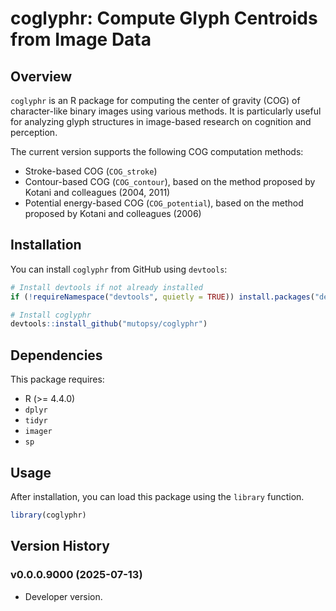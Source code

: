 # coglyphr: Compute Glyph Centroids from Image Data

## Overview

`coglyphr` is an R package for computing the center of gravity (COG) of character-like binary images using various methods. It is particularly useful for analyzing glyph structures in image-based research on cognition and perception.  

The current version supports the following COG computation methods:

* Stroke-based COG (`COG_stroke`)  
* Contour-based COG (`COG_contour`), based on the method proposed by Kotani and colleagues (2004, 2011)  
* Potential energy-based COG (`COG_potential`), based on the method proposed by Kotani and colleagues (2006)


## Installation  

You can install `coglyphr` from GitHub using `devtools`:  

```r
# Install devtools if not already installed
if (!requireNamespace("devtools", quietly = TRUE)) install.packages("devtools")

# Install coglyphr
devtools::install_github("mutopsy/coglyphr")
```

## Dependencies  

This package requires:  
* R (>= 4.4.0)  
* `dplyr`  
* `tidyr`  
* `imager`  
* `sp`

## Usage

After installation, you can load this package using the `library` function.

```r
library(coglyphr)
```
## Version History

### v0.0.0.9000 (2025-07-13)   
- Developer version.

